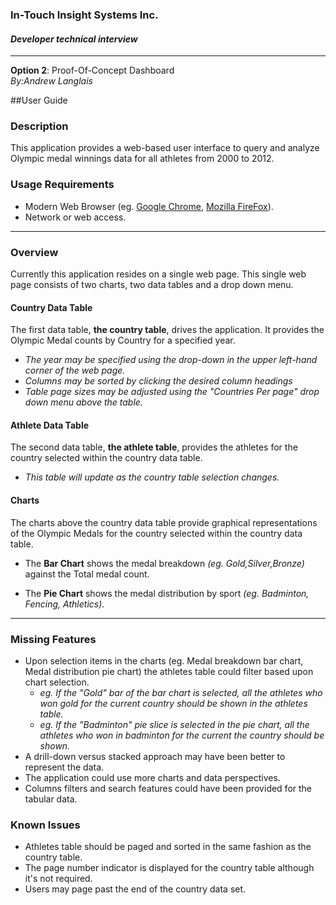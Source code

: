 ### **In-Touch Insight Systems Inc.**
#### *Developer technical interview*
-------------------------------

**Option 2**: Proof-Of-Concept Dashboard
<br>*By:Andrew Langlais*

##User Guide

### Description

This application provides a web-based user interface to query and analyze Olympic medal winnings data for all athletes from 2000 to 2012. 

### Usage Requirements
* Modern Web Browser (eg. [Google Chrome](http://www.google.com/chrome/ "Google Chrome"), [Mozilla FireFox](https://www.mozilla.org/en-US/firefox/desktop/ "Mozilla FireFox")).
* Network or web access.

----------

### Overview
Currently this application resides on a single web page. This single web page consists of two charts, two data tables and a drop down menu. 

#### Country Data Table
The first data table, **the country table**, drives the application. It provides the Olympic Medal counts by Country for a specified year.

* *The year may be specified using the drop-down in the upper left-hand corner of the web page.*
* *Columns may be sorted by clicking the desired column headings*
* *Table page sizes may be adjusted using the "Countries Per page" drop down menu above the table.*

#### Athlete Data Table
The second data table, **the athlete table**, provides the athletes for the country selected within the country data table.
	
* *This table will update as the country table selection changes.*

#### Charts 
The charts above the country data table provide graphical representations of the Olympic Medals for the country selected within the country data table.

* The **Bar Chart** shows the medal breakdown *(eg. Gold,Silver,Bronze)* against the Total medal count.

* The **Pie Chart** shows the medal distribution by sport *(eg. Badminton, Fencing, Athletics)*. 

----------

### Missing Features

* Upon selection items in the charts (eg. Medal breakdown bar chart, Medal distribution pie chart) the athletes table could filter based upon chart selection.
	* *eg. If the "Gold" bar of the bar chart is selected, all the athletes who won gold for the current country should be shown in the athletes table.*
	*  *eg. If the "Badminton" pie slice is selected in the pie chart, all the athletes who won in badminton for the current the country should be shown.*
* A drill-down versus stacked approach may have been better to represent the data. 
* The application could use more charts and data perspectives.
* Columns filters and search features could have been provided for the tabular data.

### Known Issues
* Athletes table should be paged and sorted in the same fashion as the country table.
* The page number indicator is displayed for the country table although it's not required.
* Users may page past the end of the country data set.






